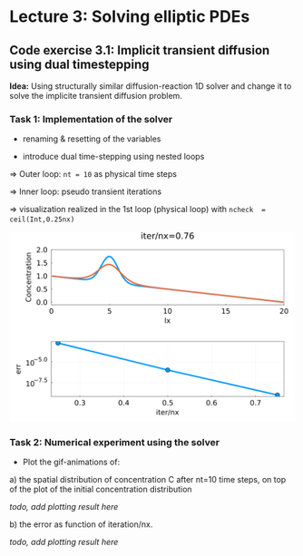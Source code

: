 # Lecture 3: Solving elliptic PDEs

## Code exercise 3.1:  Implicit transient diffusion using dual timestepping

**Idea:** Using structurally similar diffusion-reaction 1D solver and change it to solve the implicite transient diffusion problem.

### Task 1: Implementation of the solver

- renaming & resetting of the variables

- introduce dual time-stepping using nested loops

=> Outer loop: `nt = 10` as physical time steps

=> Inner loop: pseudo transient iterations

=>  visualization realized in the 1st loop (physical loop) with `ncheck  = ceil(Int,0.25nx)`


![Implicit diffusion](./docs/implicit_diffuson_1D.gif)


### Task 2: Numerical experiment using the solver

- Plot the gif-animations of:

a) the spatial distribution of concentration C after nt=10 time steps, on top of the plot of the initial concentration distribution


*todo, add plotting result here* 




b) the error as function of iteration/nx.

*todo, add plotting result here*




